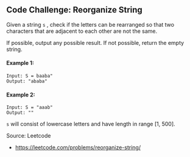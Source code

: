 ## Code Challenge: Reorganize String
Given a string `s` , check if the letters can be rearranged so that two characters that are adjacent to each other are not the same.

If possible, output any possible result.  If not possible, return the empty string.

#### Example 1:
```
Input: S = baaba"
Output: "ababa"
```

#### Example 2:
```
Input: S = "aaab"
Output: ""
```

`s` will consist of lowercase letters and have length in range [1, 500].

Source: Leetcode
* https://leetcode.com/problems/reorganize-string/
